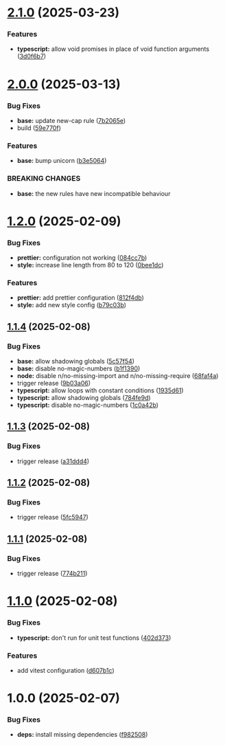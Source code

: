 # [2.1.0](https://github.com/Delemangi/eslint-config-imperium/compare/v2.0.0...v2.1.0) (2025-03-23)


### Features

* **typescript:** allow void promises in place of void function arguments ([3d0f6b7](https://github.com/Delemangi/eslint-config-imperium/commit/3d0f6b7e56a8ade3aa94c082938ef17b469e937a))

# [2.0.0](https://github.com/Delemangi/eslint-config-imperium/compare/v1.2.0...v2.0.0) (2025-03-13)


### Bug Fixes

* **base:** update new-cap rule ([7b2065e](https://github.com/Delemangi/eslint-config-imperium/commit/7b2065efd41750f01b6ddc3203c9215eaa9ed871))
* build ([59e770f](https://github.com/Delemangi/eslint-config-imperium/commit/59e770fdd01a40f643f651167799833ffacbea58))


### Features

* **base:** bump unicorn ([b3e5064](https://github.com/Delemangi/eslint-config-imperium/commit/b3e50645ae6ad000bb3cd258a3b9dc8f1c6b1b53))


### BREAKING CHANGES

* **base:** the new rules have new incompatible behaviour

# [1.2.0](https://github.com/Delemangi/eslint-config-imperium/compare/v1.1.4...v1.2.0) (2025-02-09)


### Bug Fixes

* **prettier:** configuration not working ([084cc7b](https://github.com/Delemangi/eslint-config-imperium/commit/084cc7b9b7cc11bc2ec03759853d452288d72dc3))
* **style:** increase line length from 80 to 120 ([0bee1dc](https://github.com/Delemangi/eslint-config-imperium/commit/0bee1dc57adc5ebfa12f0b203427461325d5a427))


### Features

* **prettier:** add prettier configuration ([812f4db](https://github.com/Delemangi/eslint-config-imperium/commit/812f4dbe566caec04a6804cd9ed0d933bd38106a))
* **style:** add new style config ([b79c03b](https://github.com/Delemangi/eslint-config-imperium/commit/b79c03b8b2b6e10a4284187cb115eed2b44fe2a9))

## [1.1.4](https://github.com/Delemangi/eslint-config-imperium/compare/v1.1.3...v1.1.4) (2025-02-08)


### Bug Fixes

* **base:** allow shadowing globals ([5c57f54](https://github.com/Delemangi/eslint-config-imperium/commit/5c57f54404de64cd418724afc6f037210f3c096c))
* **base:** disable no-magic-numbers ([b1f1390](https://github.com/Delemangi/eslint-config-imperium/commit/b1f1390bc401a5f20080c68b66a81286154d065f))
* **node:** disable n/no-missing-import and n/no-missing-require ([68faf4a](https://github.com/Delemangi/eslint-config-imperium/commit/68faf4a389bc1c90f63fc40127c19a2771900a71))
* trigger release ([9b03a06](https://github.com/Delemangi/eslint-config-imperium/commit/9b03a063761f074dfc3bacf2b39b32d6e1f51c2a))
* **typescript:** allow loops with constant conditions ([1935d61](https://github.com/Delemangi/eslint-config-imperium/commit/1935d61284ff1cb5c4b6b098b8feea679702082b))
* **typescript:** allow shadowing globals ([784fe9d](https://github.com/Delemangi/eslint-config-imperium/commit/784fe9d27b8f7e1768cc4688d082d1d9f698779b))
* **typescript:** disable no-magic-numbers ([1c0a42b](https://github.com/Delemangi/eslint-config-imperium/commit/1c0a42b7d3799e5f0a7218dbecf3a9025dd294d3))

## [1.1.3](https://github.com/Delemangi/eslint-config-imperium/compare/v1.1.2...v1.1.3) (2025-02-08)


### Bug Fixes

* trigger release ([a31ddd4](https://github.com/Delemangi/eslint-config-imperium/commit/a31ddd4e751a2d39a3f3ea2a1ab1fc61d2db383b))

## [1.1.2](https://github.com/Delemangi/eslint-config-imperium/compare/v1.1.1...v1.1.2) (2025-02-08)


### Bug Fixes

* trigger release ([5fc5947](https://github.com/Delemangi/eslint-config-imperium/commit/5fc5947793f46004f4156b7190f4610a99681b03))

## [1.1.1](https://github.com/Delemangi/eslint-config-imperium/compare/v1.1.0...v1.1.1) (2025-02-08)


### Bug Fixes

* trigger release ([774b211](https://github.com/Delemangi/eslint-config-imperium/commit/774b211dc2aa0927c9e2ffc0e72d2bbfc6722630))

# [1.1.0](https://github.com/Delemangi/eslint-config-imperium/compare/v1.0.0...v1.1.0) (2025-02-08)


### Bug Fixes

* **typescript:** don't run for unit test functions ([402d373](https://github.com/Delemangi/eslint-config-imperium/commit/402d373d43a63a81ac2a902ad604b4c317f57198))


### Features

* add vitest configuration ([d607b1c](https://github.com/Delemangi/eslint-config-imperium/commit/d607b1c4ce6bed7f86ca719b67d1a8d1886befbe))

# 1.0.0 (2025-02-07)


### Bug Fixes

* **deps:** install missing dependencies ([f982508](https://github.com/Delemangi/eslint-config-imperium/commit/f9825080e4a9b5b5fe66cb8138d6a5d04983a317))
